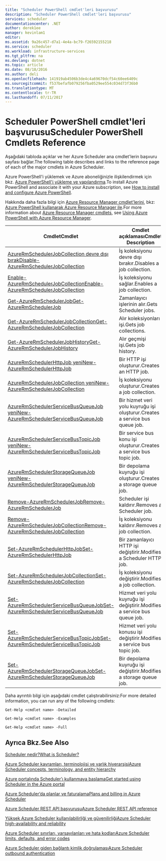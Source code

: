 ```yaml
---
title: "Scheduler PowerShell cmdlet'leri başvurusu"
description: "Scheduler PowerShell cmdlet'leri başvurusu"
services: scheduler
documentationcenter: .NET
author: derek1ee
manager: kevinlam1
editor: 
ms.assetid: 9a26c457-d7a1-4e4a-bc79-f26592155218
ms.service: scheduler
ms.workload: infrastructure-services
ms.tgt_pltfrm: na
ms.devlang: dotnet
ms.topic: article
ms.date: 08/18/2016
ms.author: deli
ms.openlocfilehash: 141919ab4506b3de4c4a69670dcf54c60ee6409c
ms.sourcegitcommit: f537befafb079256fba0529ee554c034d73f36b0
ms.translationtype: MT
ms.contentlocale: tr-TR
ms.lasthandoff: 07/11/2017
---
```

# <a name="scheduler-powershell-cmdlets-reference"></a><span data-ttu-id="09b4e-103">Scheduler PowerShell cmdlet'leri başvurusu</span><span class="sxs-lookup"><span data-stu-id="09b4e-103">Scheduler PowerShell Cmdlets Reference</span></span>
<span data-ttu-id="09b4e-104">Aşağıdaki tabloda açıklar ve her Azure Scheduler ana cmdlet'lerin başvuru sayfası bağlar.</span><span class="sxs-lookup"><span data-stu-id="09b4e-104">The following table describes and links to the reference page of each of the major cmdlets in Azure Scheduler.</span></span>

<span data-ttu-id="09b4e-105">Azure PowerShell'i yüklemek ve Azure aboneliğinizle ilişkilendirmek için bkz. [Azure PowerShell'i yükleme ve yapılandırma](/powershell/azure/overview).</span><span class="sxs-lookup"><span data-stu-id="09b4e-105">To install Azure PowerShell and associate it with your Azure subscription, see [How to install and configure Azure PowerShell](/powershell/azure/overview).</span></span> 

<span data-ttu-id="09b4e-106">Hakkında daha fazla bilgi için [Azure Resource Manager cmdlet'lerini](/powershell/azure/overview), bkz: [Azure PowerShell kullanarak Azure Resource Manager ile](../powershell-azure-resource-manager.md).</span><span class="sxs-lookup"><span data-stu-id="09b4e-106">For more information about [Azure Resource Manager cmdlets](/powershell/azure/overview), see [Using Azure PowerShell with Azure Resource Manager](../powershell-azure-resource-manager.md).</span></span>

| <span data-ttu-id="09b4e-107">Cmdlet</span><span class="sxs-lookup"><span data-stu-id="09b4e-107">Cmdlet</span></span> | <span data-ttu-id="09b4e-108">Cmdlet açıklaması</span><span class="sxs-lookup"><span data-stu-id="09b4e-108">Cmdlet Description</span></span> |
| --- | --- |
| [<span data-ttu-id="09b4e-109">AzureRmSchedulerJobCollection devre dışı bırak</span><span class="sxs-lookup"><span data-stu-id="09b4e-109">Disable-AzureRmSchedulerJobCollection</span></span>](/powershell/module/azurerm.scheduler/disable-azurermschedulerjobcollection) |<span data-ttu-id="09b4e-110">İş koleksiyonu devre dışı bırakır.</span><span class="sxs-lookup"><span data-stu-id="09b4e-110">Disables a job collection.</span></span> |
| [<span data-ttu-id="09b4e-111">Enable-AzureRmSchedulerJobCollection</span><span class="sxs-lookup"><span data-stu-id="09b4e-111">Enable-AzureRmSchedulerJobCollection</span></span>](/powershell/module/azurerm.scheduler/enable-azurermschedulerjobcollection) |<span data-ttu-id="09b4e-112">İş koleksiyonu sağlar.</span><span class="sxs-lookup"><span data-stu-id="09b4e-112">Enables a job collection.</span></span> |
| [<span data-ttu-id="09b4e-113">Get-AzureRmSchedulerJob</span><span class="sxs-lookup"><span data-stu-id="09b4e-113">Get-AzureRmSchedulerJob</span></span>](/powershell/module/azurerm.scheduler/get-azurermschedulerjob) |<span data-ttu-id="09b4e-114">Zamanlayıcı işlerinin alır.</span><span class="sxs-lookup"><span data-stu-id="09b4e-114">Gets Scheduler jobs.</span></span> |
| [<span data-ttu-id="09b4e-115">Get-AzureRmSchedulerJobCollection</span><span class="sxs-lookup"><span data-stu-id="09b4e-115">Get-AzureRmSchedulerJobCollection</span></span>](/powershell/module/azurerm.scheduler/get-azurermschedulerjobcollection) |<span data-ttu-id="09b4e-116">Alır koleksiyonları işi.</span><span class="sxs-lookup"><span data-stu-id="09b4e-116">Gets job collections.</span></span> |
| [<span data-ttu-id="09b4e-117">Get-AzureRmSchedulerJobHistory</span><span class="sxs-lookup"><span data-stu-id="09b4e-117">Get-AzureRmSchedulerJobHistory</span></span>](/powershell/module/azurerm.scheduler/get-azurermschedulerjobhistory) |<span data-ttu-id="09b4e-118">Alır geçmişi işi.</span><span class="sxs-lookup"><span data-stu-id="09b4e-118">Gets job history.</span></span> |
| [<span data-ttu-id="09b4e-119">AzureRmSchedulerHttpJob yeni</span><span class="sxs-lookup"><span data-stu-id="09b4e-119">New-AzureRmSchedulerHttpJob</span></span>](/powershell/module/azurerm.scheduler/new-azurermschedulerhttpjob) |<span data-ttu-id="09b4e-120">Bir HTTP işi oluşturur.</span><span class="sxs-lookup"><span data-stu-id="09b4e-120">Creates an HTTP job.</span></span> |
| [<span data-ttu-id="09b4e-121">AzureRmSchedulerJobCollection yeni</span><span class="sxs-lookup"><span data-stu-id="09b4e-121">New-AzureRmSchedulerJobCollection</span></span>](/powershell/module/azurerm.scheduler/new-azurermschedulerjobcollection) |<span data-ttu-id="09b4e-122">İş koleksiyonu oluşturur.</span><span class="sxs-lookup"><span data-stu-id="09b4e-122">Creates a job collection.</span></span> |
| [<span data-ttu-id="09b4e-123">AzureRmSchedulerServiceBusQueueJob yeni</span><span class="sxs-lookup"><span data-stu-id="09b4e-123">New-AzureRmSchedulerServiceBusQueueJob</span></span>](/powershell/module/azurerm.scheduler/new-azurermschedulerservicebusqueuejob) |<span data-ttu-id="09b4e-124">Bir hizmet veri yolu kuyruğu işi oluşturur.</span><span class="sxs-lookup"><span data-stu-id="09b4e-124">Creates a service bus queue job.</span></span> |
| [<span data-ttu-id="09b4e-125">AzureRmSchedulerServiceBusTopicJob yeni</span><span class="sxs-lookup"><span data-stu-id="09b4e-125">New-AzureRmSchedulerServiceBusTopicJob</span></span>](/powershell/module/azurerm.scheduler/new-azurermschedulerservicebustopicjob) |<span data-ttu-id="09b4e-126">Bir service bus konu işi oluşturur.</span><span class="sxs-lookup"><span data-stu-id="09b4e-126">Creates a service bus topic job.</span></span> |
| [<span data-ttu-id="09b4e-127">AzureRmSchedulerStorageQueueJob yeni</span><span class="sxs-lookup"><span data-stu-id="09b4e-127">New-AzureRmSchedulerStorageQueueJob</span></span>](/powershell/module/azurerm.scheduler/new-azurermschedulerstoragequeuejob) |<span data-ttu-id="09b4e-128">Bir depolama kuyruğu işi oluşturur.</span><span class="sxs-lookup"><span data-stu-id="09b4e-128">Creates a storage queue job.</span></span> |
| [<span data-ttu-id="09b4e-129">Remove-AzureRmSchedulerJob</span><span class="sxs-lookup"><span data-stu-id="09b4e-129">Remove-AzureRmSchedulerJob</span></span>](/powershell/module/azurerm.scheduler/remove-azurermschedulerjob) |<span data-ttu-id="09b4e-130">Scheduler işi kaldırır.</span><span class="sxs-lookup"><span data-stu-id="09b4e-130">Removes a Scheduler job.</span></span> |
| [<span data-ttu-id="09b4e-131">Remove-AzureRmSchedulerJobCollection</span><span class="sxs-lookup"><span data-stu-id="09b4e-131">Remove-AzureRmSchedulerJobCollection</span></span>](/powershell/module/azurerm.scheduler/remove-azurermschedulerjobcollection) |<span data-ttu-id="09b4e-132">İş koleksiyonu kaldırır.</span><span class="sxs-lookup"><span data-stu-id="09b4e-132">Removes a job collection.</span></span> |
| [<span data-ttu-id="09b4e-133">Set-AzureRmSchedulerHttpJob</span><span class="sxs-lookup"><span data-stu-id="09b4e-133">Set-AzureRmSchedulerHttpJob</span></span>](/powershell/module/azurerm.scheduler/set-azurermschedulerhttpjob) |<span data-ttu-id="09b4e-134">Bir zamanlayıcı HTTP işi değiştirir.</span><span class="sxs-lookup"><span data-stu-id="09b4e-134">Modifies a Scheduler HTTP job.</span></span> |
| [<span data-ttu-id="09b4e-135">Set-AzureRmSchedulerJobCollection</span><span class="sxs-lookup"><span data-stu-id="09b4e-135">Set-AzureRmSchedulerJobCollection</span></span>](/powershell/module/azurerm.scheduler/set-azurermschedulerjobcollection) |<span data-ttu-id="09b4e-136">İş koleksiyonu değiştirir.</span><span class="sxs-lookup"><span data-stu-id="09b4e-136">Modifies a job collection.</span></span> |
| [<span data-ttu-id="09b4e-137">Set-AzureRmSchedulerServiceBusQueueJob</span><span class="sxs-lookup"><span data-stu-id="09b4e-137">Set-AzureRmSchedulerServiceBusQueueJob</span></span>](/powershell/module/azurerm.scheduler/set-azurermschedulerservicebusqueuejob) |<span data-ttu-id="09b4e-138">Hizmet veri yolu kuyruğu işi değiştirir.</span><span class="sxs-lookup"><span data-stu-id="09b4e-138">Modifies a service bus queue job.</span></span> |
| [<span data-ttu-id="09b4e-139">Set-AzureRmSchedulerServiceBusTopicJob</span><span class="sxs-lookup"><span data-stu-id="09b4e-139">Set-AzureRmSchedulerServiceBusTopicJob</span></span>](/powershell/module/azurerm.scheduler/set-azurermschedulerservicebustopicjob) |<span data-ttu-id="09b4e-140">Hizmet veri yolu konusu işi değiştirir.</span><span class="sxs-lookup"><span data-stu-id="09b4e-140">Modifies a service bus topic job.</span></span> |
| [<span data-ttu-id="09b4e-141">Set-AzureRmSchedulerStorageQueueJob</span><span class="sxs-lookup"><span data-stu-id="09b4e-141">Set-AzureRmSchedulerStorageQueueJob</span></span>](/powershell/module/azurerm.scheduler/set-azurermschedulerstoragequeuejob) |<span data-ttu-id="09b4e-142">Bir depolama kuyruğu işi değiştirir.</span><span class="sxs-lookup"><span data-stu-id="09b4e-142">Modifies a storage queue job.</span></span> |

<span data-ttu-id="09b4e-143">Daha ayrıntılı bilgi için aşağıdaki cmdlet çalıştırabilirsiniz:</span><span class="sxs-lookup"><span data-stu-id="09b4e-143">For more detailed information, you can run any of the following cmdlets:</span></span> 

```
Get-Help <cmdlet name> -Detailed
```
```
Get-Help <cmdlet name> -Examples
```
```
Get-Help <cmdlet name> -Full
```

## <a name="see-also"></a><span data-ttu-id="09b4e-144">Ayrıca Bkz.</span><span class="sxs-lookup"><span data-stu-id="09b4e-144">See Also</span></span>
 [<span data-ttu-id="09b4e-145">Scheduler nedir?</span><span class="sxs-lookup"><span data-stu-id="09b4e-145">What is Scheduler?</span></span>](scheduler-intro.md)

 [<span data-ttu-id="09b4e-146">Azure Scheduler kavramları, terminolojisi ve varlık hiyerarşisi</span><span class="sxs-lookup"><span data-stu-id="09b4e-146">Azure Scheduler concepts, terminology, and entity hierarchy</span></span>](scheduler-concepts-terms.md)

 [<span data-ttu-id="09b4e-147">Azure portalında Scheduler’ı kullanmaya başlama</span><span class="sxs-lookup"><span data-stu-id="09b4e-147">Get started using Scheduler in the Azure portal</span></span>](scheduler-get-started-portal.md)

 [<span data-ttu-id="09b4e-148">Azure Scheduler’da planlar ve faturalama</span><span class="sxs-lookup"><span data-stu-id="09b4e-148">Plans and billing in Azure Scheduler</span></span>](scheduler-plans-billing.md)

 [<span data-ttu-id="09b4e-149">Azure Scheduler REST API başvurusu</span><span class="sxs-lookup"><span data-stu-id="09b4e-149">Azure Scheduler REST API reference</span></span>](https://msdn.microsoft.com/library/mt629143)

 [<span data-ttu-id="09b4e-150">Yüksek Azure Scheduler kullanılabilirliği ve güvenilirliği</span><span class="sxs-lookup"><span data-stu-id="09b4e-150">Azure Scheduler high-availability and reliability</span></span>](scheduler-high-availability-reliability.md)

 [<span data-ttu-id="09b4e-151">Azure Scheduler sınırları, varsayılanları ve hata kodları</span><span class="sxs-lookup"><span data-stu-id="09b4e-151">Azure Scheduler limits, defaults, and error codes</span></span>](scheduler-limits-defaults-errors.md)

 [<span data-ttu-id="09b4e-152">Azure Scheduler giden bağlantı kimlik doğrulaması</span><span class="sxs-lookup"><span data-stu-id="09b4e-152">Azure Scheduler outbound authentication</span></span>](scheduler-outbound-authentication.md)


